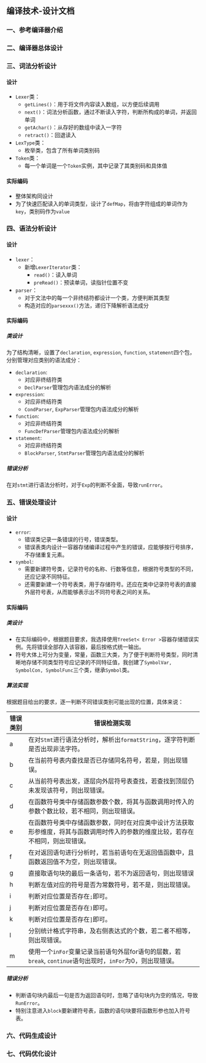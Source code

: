 ## 编译技术-设计文档

### 一、参考编译器介绍



### 二、编译器总体设计



### 三、词法分析设计

#### 设计

- `Lexer`类：
  - `getLines()`：用于将文件内容读入数组，以方便后续调用
  - `next()`：词法分析函数，通过不断读入字符，判断所构成的单词，并返回单词
  - `getAchar()`：从存好的数组中读入一字符
  - `retract()`：回退读入
- `LexType`类：
  - 枚举类，包含了所有单词类别码
- `Token`类：
  - 每一个单词是一个`Token`实例，其中记录了其类别码和具体值

#### 实际编码

- 整体架构同设计
- 为了快速匹配读入的单词类型，设计了`defMap`，将由字符组成的单词作为`key`，类别码作为`value`

### 四、语法分析设计

#### 设计

- `lexer`：
  - 新增`LexerIterator`类：
    - `read()`：读入单词
    - `preRead()`：预读单词，读指针位置不变
- `parser`：
  - 对于文法中的每一个非终结符都设计一个类，方便判断其类型
  - 构造对应的`parsexxx()`方法，递归下降解析语法成分

#### 实际编码

##### 类设计

为了结构清晰，设置了`declaration`, `expression`, `function`, `statement`四个包，分别管理对应类别的语法成分：

- `declaration`:
  - 对应非终结符类
  - `DeclParser`管理包内语法成分的解析
- `expression`:
  - 对应非终结符类
  - `CondParser`, `ExpParser`管理包内语法成分的解析
- `function`:
  - 对应非终结符类
  - `FuncDefParser`管理包内语法成分的解析
- `statement`:
  - 对应非终结符类
  - `BlockParser`, `StmtParser`管理包内语法成分的解析

##### 错误分析

在对`stmt`进行语法分析时，对于`Exp`的判断不全面，导致`runError`。

### 五、错误处理设计

#### 设计

- `error`: 
  - 错误类记录一条错误的行号，错误类型。
  - 错误表类内设计一容器存储编译过程中产生的错误，应能够按行号排序，不存储重复元素。
- `symbol`:
  - 需要新建符号类，记录符号的名称、行数等信息，根据符号类型的不同，还应记录不同特征。
  - 还需要新建一个符号表类，用于存储符号。还应在类中记录符号表的直接外层符号表，从而能够表示出不同符号表之间的关系。

#### 实际编码

##### 类设计

- 在实际编码中，根据题目要求，我选择使用`TreeSet< Error >`容器存储错误实例。先将错误全部存入该容器，最后按格式统一输出。
- 符号大体上可分为变量，常量，函数三大类，为了便于判断符号类型，同时清晰地存储不同类型符号应记录的不同特征值，我创建了`SymbolVar, SymbolCon, SymbolFunc`三个类，继承`Symbol`类。

##### 算法实现

根据题目给出的要求，逐一判断不同错误类别可能出现的位置，具体来说：

| 错误类别 | 错误检测实现                                                 |
| -------- | ------------------------------------------------------------ |
| a        | 在对`Stmt`进行语法分析时，解析出`formatString`，逐字符判断是否出现非法字符。 |
| b        | 在当前符号表内查找是否已存储同名符号，若是，则出现错误。     |
| c        | 从当前符号表出发，逐层向外层符号表查找，若查找到顶层仍未发现该符号，则出现错误。 |
| d        | 在函数符号类中存储函数参数个数，将其与函数调用时传入的参数个数比较，若不相同，则出现错误。 |
| e        | 在函数符号类中存储函数参数，同时在对应类中设计方法获取形参维度，将其与函数调用时传入的参数的维度比较，若存在不相同，则出现错误。 |
| f        | 在对返回语句进行分析时，若当前语句在无返回值函数中，且函数返回值不为空，则出现错误。 |
| g        | 直接取语句块的最后一条语句，若不为返回语句，则出现错误       |
| h        | 判断左值对应的符号是否为常数符号，若不是，则出现错误。       |
| i        | 判断对应位置是否存在`;`即可。                                |
| j        | 判断对应位置是否存在`)`即可。                                |
| k        | 判断对应位置是否存在`]`即可。                                |
| l        | 分别统计格式字符串，及右侧表达式的个数，若二者不相等，则出现错误。 |
| m        | 使用一个`inFor`变量记录当前语句外层for语句的层数，若`break`, `continue`语句出现时，`inFor`为0，则出现错误。 |

##### 错误分析

- 判断语句块内最后一句是否为返回语句时，忽略了语句块内为空的情况，导致`RunError`。
- 特别注意进入`block`要新建符号表，函数的语句块要将函数形参也加入符号表。

### 六、代码生成设计



### 七、代码优化设计